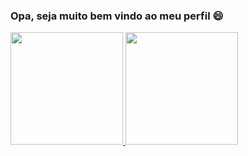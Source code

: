 ### Opa, seja muito bem vindo ao meu perfil 😄

<div>
<a href="https://github.com/ArturLRA">
<img loading="lazy" height="180em" src="https://github-readme-stats.vercel.app/api/top-langs/?username=ArturLRA&layout=compact&langs_count=7&theme=blue-green"/>
<img loading="lazy" height="180em" src="https://github-readme-stats.vercel.app/api?username=ArturLRA&show_icons=true&theme=blue-green&include_all_commits=true&count_private=true"/>
</div>
